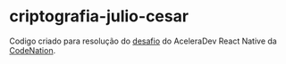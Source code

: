 # criptografia-julio-cesar
Codigo criado para resolução do [desafio](https://www.codenation.dev/aceleradev/reactnative-online-1/challenge/dev-ps "desafio") do AceleraDev React Native da [CodeNation](https://codenation.dev "CodeNation").
